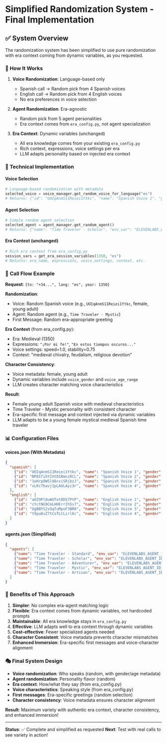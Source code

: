 # Simplified Randomization System - Final Implementation

## ✅ **System Overview**

The randomization system has been simplified to use pure randomization with era context coming from dynamic variables, as you requested.

### 🎯 **How It Works**

1. **Voice Randomization**: Language-based only
   - Spanish call → Random pick from 4 Spanish voices
   - English call → Random pick from 4 English voices
   - No era preferences in voice selection

2. **Agent Randomization**: Era-agnostic
   - Random pick from 5 agent personalities
   - Era context comes from `era_config.py`, not agent specialization

3. **Era Context**: Dynamic variables (unchanged)
   - All era knowledge comes from your existing `era_config.py` 
   - Rich context, expressions, voice settings per era
   - LLM adapts personality based on injected era context

### 🔧 **Technical Implementation**

#### Voice Selection
```python
# Language-based randomization with metadata
selected_voice = voice_manager.get_random_voice_for_language("es")
# Returns: {"id": "UOIqAnmS11Reiei1Ytkc", "name": "Spanish Voice 1", "gender": "female", "age_range": "young adult"}
```

#### Agent Selection  
```python
# Simple random agent selection
selected_agent = agent_manager.get_random_agent()
# Returns: {"name": "Time Traveler - Scholar", "env_var": "ELEVENLABS_AGENT_ID_ALT_1"}
```

#### Era Context (unchanged)
```python
# Rich era context from era_config.py
session_vars = get_era_session_variables(1350, "es")
# Returns: era_name, expressions, voice_settings, context, etc.
```

### 🎵 **Call Flow Example**

**Request**: `{to: "+34...", lang: "es", year: 1350}`

**Randomization**:
- Voice: Random Spanish voice (e.g., `UOIqAnmS11Reiei1Ytkc`, female, young adult)
- Agent: Random agent (e.g., `Time Traveler - Mystic`)
- First Message: Random era-appropriate greeting

**Era Context** (from era_config.py):
- Era: Medieval (1350)
- Expressions: `"¡Por mi fe!"`, `"En estos tiempos oscuros..."`
- Voice settings: speed=1.0, stability=0.75
- Context: "medieval chivalry, feudalism, religious devotion"

**Character Consistency**:
- Voice metadata: female, young adult
- Dynamic variables include `voice_gender` and `voice_age_range`
- LLM creates character matching voice characteristics

**Result**: 
- Female young adult Spanish voice with medieval characteristics
- Time Traveler - Mystic personality with consistent character
- Era-specific first message and context injected via dynamic variables
- LLM adapts to be a young female mystical medieval Spanish time traveler

### 📊 **Configuration Files**

#### voices.json (With Metadata)
```json
{
  "spanish": [
    {"id": "UOIqAnmS11Reiei1Ytkc", "name": "Spanish Voice 1", "gender": "female", "age_range": "young adult"},
    {"id": "NP0IfihYIXtD1RmniRCL", "name": "Spanish Voice 2", "gender": "male", "age_range": "elderly"},
    {"id": "1eHrpOW5l98cxiSRjbzJ", "name": "Spanish Voice 3", "gender": "female", "age_range": "young adult"},
    {"id": "vLKc7bavj1pLAULAyi3r", "name": "Spanish Voice 4", "gender": "male", "age_range": "middle-aged"}
  ],
  "english": [
    {"id": "aOZ9Pl8uWUTet0DS7PYP", "name": "English Voice 1", "gender": "male", "age_range": "elderly"},
    {"id": "cYctNG9CmLHHErrIh5s7", "name": "English Voice 2", "gender": "female", "age_range": "young adult"},
    {"id": "UgBBYS2sOqTuMpoF3BR0", "name": "English Voice 3", "gender": "male", "age_range": "middle-aged"},
    {"id": "t9pa8vZ7tCoTLCLirl6c", "name": "English Voice 4", "gender": "female", "age_range": "middle-aged"}
  ]
}
```

#### agents.json (Simplified)
```json
{
  "agents": [
    {"name": "Time Traveler - Standard", "env_var": "ELEVENLABS_AGENT_ID"},
    {"name": "Time Traveler - Scholar", "env_var": "ELEVENLABS_AGENT_ID_ALT_1"},
    {"name": "Time Traveler - Adventurer", "env_var": "ELEVENLABS_AGENT_ID_ALT_2"},
    {"name": "Time Traveler - Mystic", "env_var": "ELEVENLABS_AGENT_ID_ALT_3"},
    {"name": "Time Traveler - Artisan", "env_var": "ELEVENLABS_AGENT_ID_ALT_4"}
  ]
}
```

### 🚀 **Benefits of This Approach**

1. **Simpler**: No complex era-agent matching logic
2. **Flexible**: Era context comes from dynamic variables, not hardcoded prompts
3. **Maintainable**: All era knowledge stays in `era_config.py`
4. **Effective**: LLM adapts well to era context through dynamic variables
5. **Cost-effective**: Fewer specialized agents needed
6. **Character Consistent**: Voice metadata prevents character mismatches
7. **Enhanced Immersion**: Era-specific first messages and voice-character alignment

### 🎭 **Final System Design**

- **Voice randomization**: Who speaks (random, with gender/age metadata)
- **Agent randomization**: Personality flavor (random)
- **Era context**: How/what they say (from era_config.py)
- **Voice characteristics**: Speaking style (from era_config.py)
- **First messages**: Era-specific greetings (random selection)
- **Character consistency**: Voice metadata ensures character alignment

**Result**: Maximum variety with authentic era context, character consistency, and enhanced immersion!

---

**Status**: ✅ Complete and simplified as requested
**Next**: Test with real calls to see variety in action!
